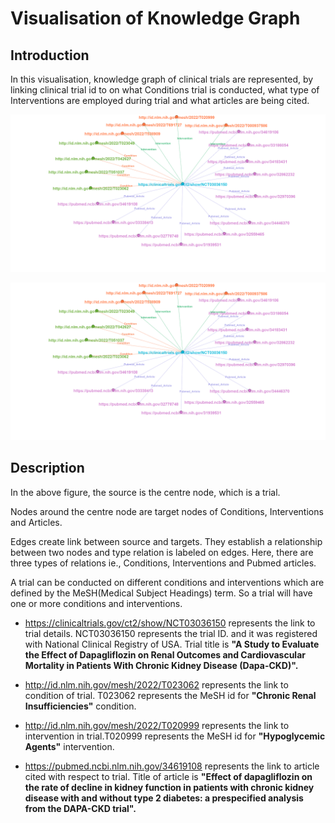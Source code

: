 # Visualisation of Knowledge Graph

## Introduction

In this visualisation, knowledge graph of clinical trials are represented, by linking clinical trial id to on what Conditions trial is conducted, what type of Interventions are employed during trial and what articles are being cited.

<!-- <img align="centre" width="1200" height="800" src="images/nct.png"> -->

![NCT](images/nct.png)

![Analysis Performed on 1st Feb, 2022](images/nct.png)

## Description
In the above figure, the source is the centre node, which  is a trial.

Nodes around the centre node are target nodes of Conditions, Interventions and Articles.

Edges create link between source and targets. They establish a relationship between two nodes and type relation is labeled on edges. Here, there are three types of relations ie., Conditions, Interventions and Pubmed articles.

A trial can be conducted on different conditions and interventions which are defined by the MeSH(Medical Subject Headings) term. So a trial will have one or more conditions and interventions.

-  https://clinicaltrials.gov/ct2/show/NCT03036150 represents the link to trial details. NCT03036150 represents the trial ID. and it was registered with National Clinical Registry of USA.
Trial title is **"A Study to Evaluate the Effect of Dapagliflozin on Renal Outcomes and Cardiovascular Mortality in Patients With Chronic Kidney Disease (Dapa-CKD)".**

- http://id.nlm.nih.gov/mesh/2022/T023062 represents the link to condition of trial. T023062 represents the MeSH id for **"Chronic Renal Insufficiencies"** condition.

- http://id.nlm.nih.gov/mesh/2022/T020999 represents the link to intervention in trial.T020999 represents the MeSH id for **"Hypoglycemic Agents"** intervention.

- https://pubmed.ncbi.nlm.nih.gov/34619108 represents the link to article cited with respect to trial. Title of article is **"Effect of dapagliflozin on the rate of decline in kidney function in patients with chronic kidney disease with and without type 2 diabetes: a prespecified analysis from the DAPA-CKD trial".**



